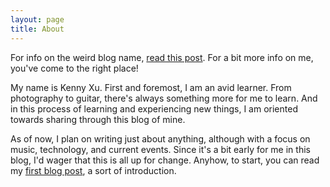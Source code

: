 ```yaml
---
layout: page
title: About
---
```

For info on the weird blog name, [read this post](../journal/On-the-Title-of-This-Blog.html). For a bit more info on me, you've come to the right place!

My name is Kenny Xu. First and foremost, I am an avid learner. From photography to guitar, there's always something more for me to learn. And in this process of learning and experiencing new things, I am oriented towards sharing through this blog of mine.

As of now, I plan on writing just about anything, although with a focus on music, technology, and current events. Since it's a bit early for me in this blog, I'd wager that this is all up for change. Anyhow, to start, you can read my [first blog post](../journal/Subways-and-Strangers-an-Introduction.html), a sort of introduction.
